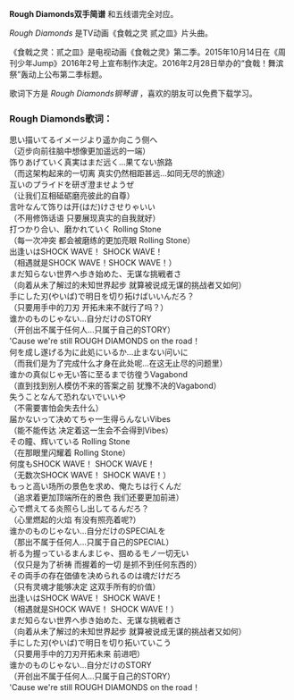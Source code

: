 

**Rough Diamonds双手简谱** 和五线谱完全对应。

_Rough Diamonds_ 是TV动画《食戟之灵 贰之皿》片头曲。

《食戟之灵：贰之皿》是电视动画《食戟之灵》第二季。2015年10月14日在《周刊少年Jump》2016年2号上宣布制作决定。2016年2月28日举办的“食戟！舞滨祭”轰动上公布第二季标题。

歌词下方是 _Rough Diamonds钢琴谱_ ，喜欢的朋友可以免费下载学习。

### Rough Diamonds歌词：

思い描いてるイメージより遥か向こう侧へ  
（迈步向前往脑中想像更加遥远的一端）  
饰りあげていく真実はまだ远く…果てない旅路  
（而这架构起来的一切离 真实仍然相距甚远…如同无尽的旅途）  
互いのプライドを研ぎ澄ませようぜ  
（让我们互相砥砺磨亮彼此的自尊）  
言叶なんて饰りは开(はだ)けさせりゃいい  
（不用修饰话语 只要展现真实的自我就好）  
打つかり合い、磨かれていく Rolling Stone  
（每一次冲突 都会被磨练的更加亮眼 Rolling Stone）  
出逢いはSHOCK WAVE！ SHOCK WAVE！  
（相遇就是SHOCK WAVE！SHOCK WAVE！）  
まだ知らない世界へ歩き始めた、无谋な挑戦者さ  
（向着从未了解过的未知世界起步 就算被说成无谋的挑战者又如何）  
手にした刃(やいば)で明日を切り拓けばいいんだろ？  
（只要用手中的刀刃 开拓未来不就行了吗？）  
谁かのものじゃない…自分だけのSTORY  
（开创出不属于任何人…只属于自己的STORY）  
'Cause we're still ROUGH DIAMONDS on the road！  
何を成し遂げる为に此処にいるか…止まない问いに  
（而我们是为了完成什么才身在此处呢…在这无止尽的问题里）  
谁かの真似じゃ无い答に至るまで彷徨うVagabond  
（直到找到别人模仿不来的答案之前 犹豫不决的Vagabond）  
失うことなんて恐れないでいいや  
（不需要害怕会失去什么）  
届かないって决めてちゃ一生得らんないVibes  
（能不能传达 决定着这一生会不会得到Vibes）  
その瞳、辉いている Rolling Stone  
（在那眼里闪耀着 Rolling Stone）  
何度もSHOCK WAVE！ SHOCK WAVE！  
（无数次SHOCK WAVE！ SHOCK WAVE！）  
もっと高い场所の景色を求め、俺たちは行くんだ  
（追求着更加顶端所在的景色 我们还要更加前进）  
心で燃えてる炎照らし出してるんだろ？  
（心里燃起的火焰 有没有照亮着呢?）  
谁かのものじゃない…自分だけのSPECIALを  
（那出不属于任何人…只属于自己的SPECIAL）  
祈る为握っているまんまじゃ、掴めるモノ一切无い  
（仅只是为了祈祷 而握着的一切 是抓不到任何东西的）  
その両手の存在価値を决められるのは魂だけだろ  
（只有灵魂才能够决定 这双手所有的价值）  
出逢いはSHOCK WAVE！ SHOCK WAVE！  
（相遇就是SHOCK WAVE！ SHOCK WAVE！）  
まだ知らない世界へ歩き始めた、无谋な挑戦者さ  
（向着从未了解过的未知世界起步 就算被说成无谋的挑战者又如何）  
手にした刃(やいば)で明日を切り拓いていこう  
（只要用手中的刀刃开拓未来 前进吧）  
谁かのものじゃない…自分だけのSTORY  
（开创出不属于任何人…只属于自己的STORY）  
'Cause we're still ROUGH DIAMONDS on the road！

